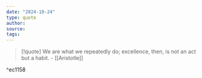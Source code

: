 ```yaml
---
date: "2024-10-24"
type: quote
author: 
source: 
tags:
---
```


> [!quote]
> We are what we repeatedly do; excellence, then, is not an act but a habit. - [[Aristotle]]

^ec1158

